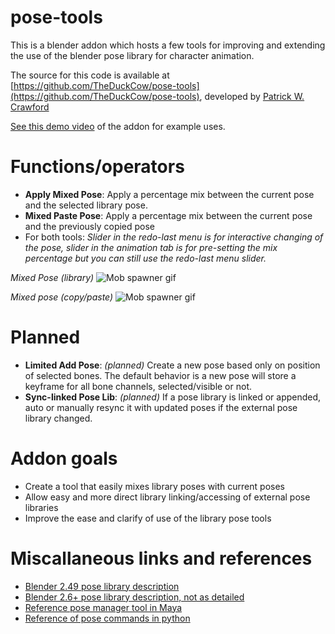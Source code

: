# pose-tools
This is a blender addon which hosts a few tools for improving and extending the use of the blender pose library for character animation.

The source for this code is available at [https://github.com/TheDuckCow/pose-tools](https://github.com/TheDuckCow/pose-tools), developed by [Patrick W. Crawford](http://www.theduckcow.com)

[See this demo video](https://www.youtube.com/watch?v=oT7-IlVgIw0) of the addon for example uses.

# Functions/operators
- **Apply Mixed Pose**: Apply a percentage mix between the current pose and the selected library pose.
- **Mixed Paste Pose**: Apply a percentage mix between the current pose and the previously copied pose
- For both tools: *Slider in the redo-last menu is for interactive changing of the pose, slider in the animation tab is for pre-setting the mix percentage but you can still use the redo-last menu slider.*

*Mixed Pose (library)*
![Mob spawner gif](/libraryPoseMix.gif)

*Mixed pose (copy/paste)*
![Mob spawner gif](/pastePoseMix.gif)

# Planned
- **Limited Add Pose**: *(planned)* Create a new pose based only on position of selected bones. The default behavior is a new pose will store a keyframe for all bone channels, selected/visible or not.
- **Sync-linked Pose Lib**: *(planned)* If a pose library is linked or appended, auto or manually resync it with updated poses if the external pose library changed.

# Addon goals
- Create a tool that easily mixes library poses with current poses
- Allow easy and more direct library linking/accessing of external pose libraries
- Improve the ease and clarify of use of the library pose tools


# Miscallaneous links and references
- [Blender 2.49 pose library description](http://wiki.blender.org/index.php/Doc:2.4/Manual/Rigging/Posing/Pose_Library)
- [Blender 2.6+ pose library description, not as detailed](http://wiki.blender.org/index.php/Doc:2.6/Manual/Rigging/Posing/Pose_Library)
- [Reference pose manager tool in Maya](https://www.youtube.com/watch?v=e4MY8Ar0k7g)
- [Reference of pose commands in python](http://www.blender.org/api/blender_python_api_2_59_0/bpy.ops.pose.html)
